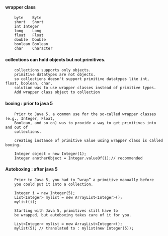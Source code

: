 #### wrapper class

        byte	Byte
        short	Short
        int	Integer
        long	Long
        float	Float
        double	Double
        boolean	Boolean
        char	Character

#### collections can hold objects but not primitives. 

        collections supports only objects.
        primitive datatypes are not objects.
        so collections doesn't support primitive datatypes like int, float, boolean, char.
        solution was to use wrapper classes instead of primitive types.
        Add wrapper class object to collection

#### boxing : prior to java 5

        Prior to Java 5, a common use for the so-called wrapper classes (e.g., Integer, Float,
        Boolean, and so on) was to provide a way to get primitives into and out of
        collections. 
        
        creating instance of primitive value using wrapper class is called boxing.
        
        Integer object = new Integer(1);
        Integer anotherObject = Integer.valueOf(1);// recommended


#### Autoboxing : after java 5

        Prior to Java 5, you had to “wrap” a primitive manually before
        you could put it into a collection. 
        
        Integer i = new Integer(5);
        List<Integer> mylist = new ArrayList<Integer>();
        mylist(i);
        
        Starting with Java 5, primitives still have to
        be wrapped, but autoboxing takes care of it for you.
        
        List<Integer> mylist = new ArrayList<Integer>();
        mylist(5); // translated to : mylist(new Integer(5));
        
